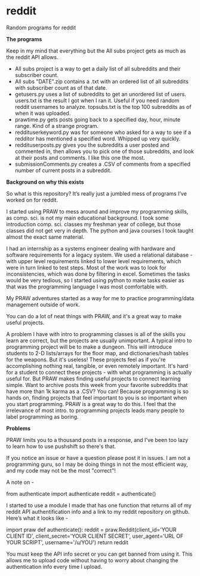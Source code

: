 # reddit
Random programs for reddit

**The programs**

Keep in my mind that everything but the All subs project gets as much as the reddit API allows. 
  - All subs project is a way to get a daily list of all subreddits and their subscriber count. 
  - All subs "DATE".zip contains a .txt with an ordered list of all subreddits with subscriber count as of that date.
  - getusers.py uses a list of subreddits to get an unordered list of users. users.txt is the result I got when I ran it. Useful if you     need random reddit usernames to analyze. topsubs.txt is the top 100 subreddits as of when it was uploaded. 
  - prawtime.py gets posts going back to a specified day, hour, minute range. Kind of a strange program.
  - reddituserkeyword.py was for someone who asked for a way to see if a redditor has mentioned a specified word. Whipped up very           quickly. 
  - reddituserposts.py gives you the subreddits a user posted and commented in, then allows you to pick one of those subreddits, and         look at their posts and comments. I like this one the most. 
  - submissionComments.py creates a .CSV of comments from a specified number of current posts in a subreddit. 
  
  
**Background on why this exists**

So what is this repository? 
It’s really just a jumbled mess of programs I’ve worked on for reddit.

I started using PRAW to mess around and improve my programming skills, as comp. sci. is not my main educational background.
I took some introduction comp. sci. classes my freshman year of college, but those classes did not get very in depth. The python and java courses I took taught almost the exact same material. 

I had an internship as a systems engineer dealing with hardware and software requirements for a legacy system.
We used a relational database - with upper level requirements linked to lower level requirements, which were in turn linked to test steps. Most of the work was to look for inconsistencies, which was done by filtering in excel.
Sometimes the tasks would be very tedious, so I started using python to make tasks easier as that was the programming language I was most comfortable with. 

My PRAW adventures started as a way for me to practice programming/data management outside of work. 

You can do a lot of neat things with PRAW, and it's a great way to make useful projects.

A problem I have with intro to programming classes is all of the skills you learn are correct, but the projects are usually unimportant.
A typical intro to programming project will be to make a dungeon. 
This will introduce students to 2-D lists/arrays for the floor map, and dictionaries/hash tables for the weapons. 
But it's useless! These projects feel as if you're accomplishing nothing real, tangible, or even remotely important. 
It's hard for a student to connect these projects - with what programming is actually useful for. 
But PRAW makes finding useful projects to connect learning simple.
Want to archive posts this week from your favorite subreddits that have more than 1k karma as a .CSV? You can!
Because programming is so hands on, finding projects that feel important to you is so important when you start programming. PRAW is a great way to do this. 
I feel that the irrelevance of most intro. to programming projects leads many people to label programming as boring.


**Problems**

PRAW limits you to a thousand posts in a response, and I've been too lazy to learn how to use pushshift so there's that.

If you notice an issue or have a question please post it in issues. 
I am not a programming guru, so I may be doing things in not the most efficient way, and my code may not be the most "correct"!

A note on -

from authenticate import authenticate 
reddit = authenticate() 

I started to use a module I made that has one function that returns all of my reddit API authentification info and a link to my reddit repository on github. Here’s what it looks like - 

import praw
def authenticate():
reddit = praw.Reddit(client_id='YOUR CLIENT ID',
client_secret='YOUR CLIENT SECRET',
user_agent='URL OF YOUR SCRIPT',
username='/u/YOU')
return reddit

You must keep the API info secret or you can get banned from using it. 
This allows me to upload code without having to worry about changing the authentication info every time I upload. 
